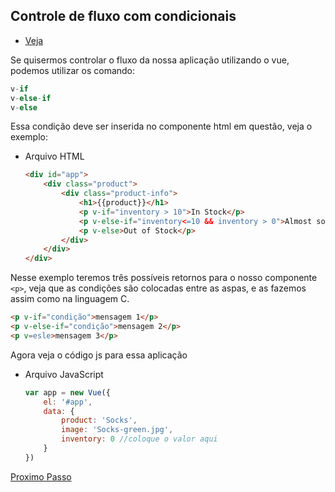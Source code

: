 ## Controle de fluxo com condicionais

- [Veja](https://www.vuemastery.com/courses/intro-to-vue-js/conditional-rendering/)

Se quisermos controlar o fluxo da nossa aplicação utilizando o vue, podemos utilizar os comando:

```JavaScript
v-if
v-else-if
v-else
```

Essa condição deve ser inserida no componente html em questão, veja o exemplo:

- Arquivo HTML
  ```HTML
  <div id="app">
      <div class="product">
          <div class="product-info">
              <h1>{{product}}</h1>
              <p v-if="inventory > 10">In Stock</p>
              <p v-else-if="inventory<=10 && inventory > 0">Almost sold out!!</p>
              <p v-else>Out of Stock</p>
          </div>
      </div>
  </div>
  ```

Nesse exemplo teremos três possíveis retornos para o nosso componente `<p>`, veja que as condições são colocadas entre as aspas, e as fazemos assim como na linguagem C.

```HTML
<p v-if="condição">mensagem 1</p>
<p v-else-if="condição">mensagem 2</p>
<p v=esle>mensagem 3</p>
```

Agora veja o código js para essa aplicação

- Arquivo JavaScript
  ```JavaScript
  var app = new Vue({
      el: '#app',
      data: {
          product: 'Socks',
          image: 'Socks-green.jpg',
          inventory: 0 //coloque o valor aqui
      }
  })
  ```

[Proximo Passo](https://github.com/LucasFDutra/Minhas-apostilas/tree/master/VueJS/004%20-%20List%20Rendering)
